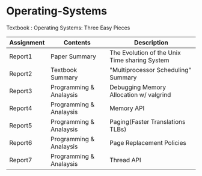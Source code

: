 # Operating-Systems

Textbook : Operating Systems: Three Easy Pieces

|Assignment|Contents|Description|
|------|---|---|
|Report1|Paper Summary|The Evolution of the Unix Time sharing System|
|Report2|Textbook Summary|"Multiprocessor Scheduling" Summary|
|Report3|Programming & Analaysis|Debugging Memory Allocation w/ valgrind|
|Report4|Programming & Analaysis|Memory API|
|Report5|Programming & Analaysis|Paging(Faster Translations TLBs)|
|Report6|Programming & Analaysis|Page Replacement Policies|
|Report7|Programming & Analaysis|Thread API|
